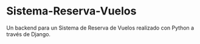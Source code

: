 # Sistema-Reserva-Vuelos
Un backend para un Sistema de Reserva de Vuelos realizado con Python a través de Django.
